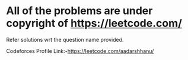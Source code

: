# All of the problems are under copyright of https://leetcode.com/
Refer solutions wrt the question name provided.

Codeforces Profile Link:-https://leetcode.com/aadarshhanu/

